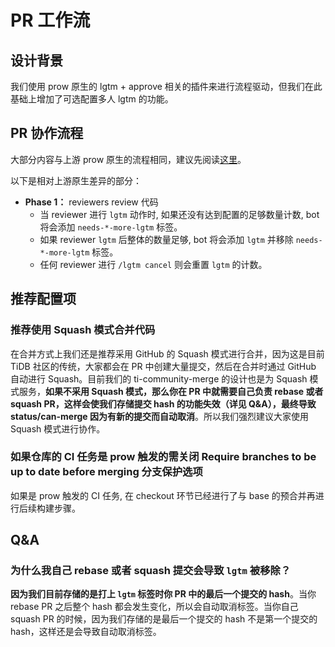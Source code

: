 # PR 工作流

## 设计背景

我们使用 prow 原生的 lgtm + approve 相关的插件来进行流程驱动，但我们在此基础上增加了可选配置多人 lgtm 的功能。

## PR 协作流程

大部分内容与上游 prow 原生的流程相同，建议先阅读[这里](https://github.com/kubernetes/community/blob/master/contributors/guide/owners.md#code-review-using-owners-files)。

以下是相对上游原生差异的部分：

- **Phase 1：** reviewers review 代码
  - 当 reviewer 进行 `lgtm` 动作时, 如果还没有达到配置的足够数量计数, bot 将会添加 `needs-*-more-lgtm` 标签。
  - 如果 reviewer `lgtm` 后整体的数量足够, bot 将会添加 `lgtm` 并移除 `needs-*-more-lgtm` 标签。
  - 任何 reviewer 进行 `/lgtm cancel` 则会重置 `lgtm` 的计数。


## 推荐配置项

### 推荐使用 Squash 模式合并代码

在合并方式上我们还是推荐采用 GitHub 的 Squash 模式进行合并，因为这是目前 TiDB 社区的传统，大家都会在 PR 中创建大量提交，然后在合并时通过 GitHub 自动进行 Squash。目前我们的 ti-community-merge 的设计也是为 Squash 模式服务，**如果不采用 Squash 模式，那么你在 PR 中就需要自己负责 rebase 或者 squash PR，这样会使我们存储提交 hash 的功能失效（详见 Q&A），最终导致 status/can-merge 因为有新的提交而自动取消**。所以我们强烈建议大家使用 Squash 模式进行协作。

### 如果仓库的 CI 任务是 prow 触发的需关闭 Require branches to be up to date before merging 分支保护选项

如果是 prow 触发的 CI 任务, 在 checkout 环节已经进行了与 base 的预合并再进行后续构建步骤。

## Q&A

### 为什么我自己 rebase 或者 squash 提交会导致 `lgtm` 被移除？

**因为我们目前存储的是打上 `lgtm` 标签时你 PR 中的最后一个提交的 hash**。当你 rebase PR 之后整个 hash 都会发生变化，所以会自动取消标签。当你自己 squash PR 的时候，因为我们存储的是最后一个提交的 hash 不是第一个提交的 hash，这样还是会导致自动取消标签。
